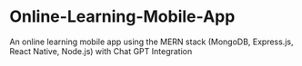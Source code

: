 # Online-Learning-Mobile-App
 An online learning mobile app using the MERN stack (MongoDB,  Express.js, React Native, Node.js) with Chat GPT Integration
